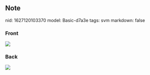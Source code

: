 ## Note
nid: 1627120103370
model: Basic-d7a3e
tags: svm
markdown: false

### Front
<img src="paste-d378e60f5a5d2d8d52882715482f2234af258048.jpg">

### Back
<img src="paste-6d1140f841b3368c2c67acd3f3107cb32de1481b.jpg">
